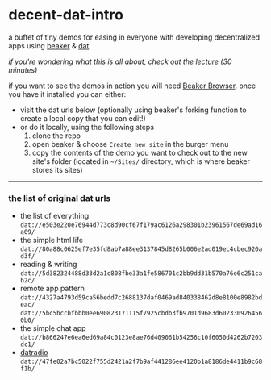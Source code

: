 # decent-dat-intro
a buffet of tiny demos for easing in everyone with developing decentralized apps using [beaker](http://beakerbrowser.com/) & [dat](https://datproject.org/)

_if you're wondering what this is all about, check out the [lecture](https://www.youtube.com/watch?v=-0cgl6okmUs) (30 minutes)_

if you want to see the demos in action you will need [Beaker Browser](http://beakerbrowser.com/). once you have it installed you can either:
* visit the dat urls below (optionally using beaker's forking function to create a local copy that you can edit!)
* or do it locally, using the following steps 
   1. clone the repo 
   1. open beaker & choose `Create new site` in the burger menu
   1. copy the contents of the demo you want to check out to the new site's folder (located in `~/Sites/` directory, which is where beaker stores its sites)
----
### the list of original dat urls
* the list of everything  
   `dat://e503e220e76944d773c8d90cf67f179ac6126a298301b23961567de69ad16a09/`
* the simple html life  
   `dat://80a88c0625ef7e35fd8ab7a88ee3137845d8265b006e2ad019ec4cbec920ad3f/`
* reading & writing  
  `dat://5d382324488d33d2a1c808fbe33a1fe586701c2bb9dd31b570a76e6c251cab2c/`
* remote app pattern   
  `dat://4327a4793d59ca56bedd7c2688137daf0469ad840338462d8e8100e8982bdeac/`   
  `dat://5bc5bccbfbbb0ee690823171115f7925cbdb3fb9701d9683d6023309264560b0/`
* the simple chat app  
  `dat://b866247e6ea6ed69a84c0123e8ae76d409061b54256c10f6050d4262b7203dc1/`
* [datradio](https://github.com/cblgh/datradio)  
  `dat://47fe02a7bc5022f755d2421a2f7b9af441286ee4120b1a8186de4411b9c68f1b/`
